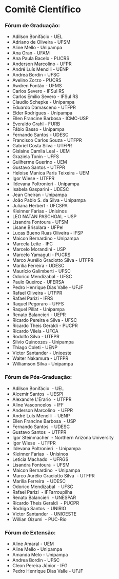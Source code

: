 ﻿---
layout: page-fullwidth
subheadline: ""
permalink: "/comite_cientifico/"
header:
   image_fullwidth: BannerERES2023.png
---

<h1>Comitê Científico</h1>

<h3>Fórum de Graduação:</h3>

<ul>
	<li>	Adilson Bonifácio - UEL	</li>
	<li>	Adriano de Oliveira - UFSM	</li>
	<li>	Aline Mello - Unipampa	</li>
	<li>	Ana Oran - UFAM	</li>
	<li>	Ana Paula Bacelo - PUCRS	</li>
	<li>	Anderson Marcolino - UFPR	</li>
	<li>	André Luís Menolli - UENP	</li>
	<li>	Andrea Bordin - UFSC	</li>
	<li>	Avelino Zorzo - PUCRS	</li>
	<li>	Awdren Fontão - UFMS	</li>
	<li>	Carlos Severo - IFSul RS	</li>
	<li>	Carlos Emilio Severo - IFSul RS	</li>
	<li>	Claudio Schepke - Unipampa	</li>
	<li>	Eduardo Damasceno - UTFPR	</li>
	<li>	Elder Rodrigues - Unipampa	</li>
	<li>	Ellen Francine Barbosa - ICMC-USP	</li>
	<li>	Everaldo Grahl - FURB	</li>
	<li>	Fábio Basso - Unipampa	</li>
	<li>	Fernando Santos - UDESC	</li>
	<li>	Francisco Carlos Souza - UTFPR	</li>
	<li>	Gabriel Costa Silva - UTFPR	</li>
	<li>	Gislaine Camila Leal - UEM	</li>
	<li>	Graziela Tonin - UFFS	</li>
	<li>	Guilherme Guerino - UEM	</li>
	<li>	Gustavo Santos - UTFPR	</li>
	<li>	Heloise Manica Paris Teixeira - UEM	</li>
	<li>	Igor Wiese - UTFPR	</li>
	<li>	Ildevana Poltronieri - Unipampa	</li>
	<li>	Isabela Gasparini - UDESC	</li>
	<li>	Jean Cheiran - Unipampa	</li>
	<li>	João Pablo S. da Silva - Unipampa	</li>
	<li>	Juliana Herbert - UFCSPA	</li>
	<li>	Kleinner Farias - Unisinos	</li>
	<li>	LEO NATAN PASCHOAL - USP	</li>
	<li>	Lisandra Fontoura - UFSM	</li>
	<li>	Lisane Brisolara - UFPel	</li>
	<li>	Lucas Bueno Ruas Oliveira - IFSP	</li>
	<li>	Maicon Bernardino - Unipampa	</li>
	<li>	Marcela Leite - IFC	</li>
	<li>	Marcelo Morandini - USP	</li>
	<li>	Marcelo Yamaguti - PUCRS	</li>
	<li>	Marco Aurélio Graciotto Silva - UTFPR	</li>
	<li>	Marilia Ferreira - UDESC	</li>
	<li>	Maurício Galimberti - UFSC	</li>
	<li>	Odorico Mendizabal - UFSC	</li>
	<li>	Paulo Queiroz - UFERSA	</li>
	<li>	Pedro Henrique Dias Valle - UFJF	</li>
	<li>	Rafael Oliveira - UTFPR	</li>
	<li>	Rafael Parizi - IFRS	</li>
	<li>	Raquel Pegoraro - UFFS	</li>
	<li>	Raquel Pillat - Unipampa	</li>
	<li>	Renato Balancieri - UEPR	</li>
	<li>	Ricardo Pereira e Silva - UFSC	</li>
	<li>	Ricardo Theis Geraldi - PUCPR	</li>
	<li>	Ricardo Vilela - UFCA	</li>
	<li>	Rodolfo Silva - UTFPR	</li>
	<li>	Silvio Quincozes - Unipampa	</li>
	<li>	Thiago Coleti - UENP	</li>
	<li>	Victor Santander - Unioeste	</li>
	<li>	Walter Nakamura - UTFPR	</li>
	<li>	Williamson Silva - Unipampa	</li>
</ul>


<h3>Fórum de Pós-Graduação:</h3>

<ul>
	<li>	Adilson Bonifácio  - UEL	</li>
	<li>	Alcemir Santos  - UESPI	</li>
	<li>	Alexandre L'Erario  - UTFPR	</li>
	<li>	Aline Vasconcelos  - IFF	</li>
	<li>	Anderson Marcolino  - UFPR	</li>
	<li>	André Luís Menolli  - UENP	</li>
	<li>	Ellen Francine Barbosa  - USP	</li>
	<li>	Fernando Santos  - UDESC	</li>
	<li>	Gustavo Santos  - UTFPR	</li>
	<li>	Igor Steinmacher  - Northern Arizona University 	</li>
	<li>	Igor Wiese  - UTFPR	</li>
	<li>	Ildevana Poltronieri  - Unipampa	</li>
	<li>	Kleinner Farias  - Unisinos 	</li>
	<li>	Leticia Machado  - UFRGS 	</li>
	<li>	Lisandra Fontoura  - UFSM 	</li>
	<li>	Maicon Bernardino  - Unipampa	</li>
	<li>	Marco Aurélio Graciotto Silva  - UTFPR	</li>
	<li>	Marilia Ferreira  - UDESC	</li>
	<li>	Odorico Mendizabal  - UFSC	</li>
	<li>	Rafael Parizi  - IFFarroupilha	</li>
	<li>	Renato Balancieri  - UNESPAR	</li>
	<li>	Ricardo Theis Geraldi  - PUCPR 	</li>
	<li>	Rodrigo Santos  - UNIRIO 	</li>
	<li>	Victor Santander  - UNIOESTE	</li>
	<li>	Willian Oizumi  - PUC-Rio	</li>
</ul>


<h3>Fórum de Extensão:</h3>

<ul>
	<li>	Aline Amaral - UEM	</li>
	<li>	Aline Mello - Unipampa	</li>
	<li>	Amanda Melo - Unipampa	</li>
	<li>	Andrea Bordin - UFSC	</li>
	<li>	Cleon Pereira Júnior - IFG	</li>
	<li>	Pedro Henrique Dias Valle - UFJF	</li>
</ul>
